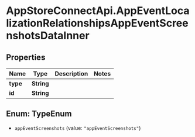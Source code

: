 # AppStoreConnectApi.AppEventLocalizationRelationshipsAppEventScreenshotsDataInner

## Properties

Name | Type | Description | Notes
------------ | ------------- | ------------- | -------------
**type** | **String** |  | 
**id** | **String** |  | 



## Enum: TypeEnum


* `appEventScreenshots` (value: `"appEventScreenshots"`)




